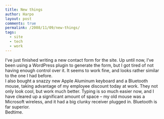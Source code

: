 ```yaml
---
title: New things
author: Harpo
layout: post
comments: true
permalink: /2008/11/09/new-things/
tags:
  - site
  - tech
  - work
---
```

I&#8217;ve just finished writing a new contact form for the site. Up until now, I&#8217;ve been using a WordPress plugin to generate the form, but I got tired of not having enough control over it. It seems to work fine, and looks rather similar to the one I had before.  
I also bought a snazzy new Apple Aluminum keyboard and a Bluetooth mouse, taking advantage of my employee discount today at work. They not only look cool, but work much better. Typing is so much easier now, and I have cleared up a significant amount of space &#8211; my old mouse was a Microsoft wireless, and it had a big clunky receiver plugged in. Bluetooth is far superior.  
Bedtime.
